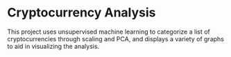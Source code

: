 # Cryptocurrency Analysis
This project uses unsupervised machine learning to categorize a list of cryptocurrencies through scaling and PCA, and displays a variety of graphs to aid in visualizing the analysis.

 
